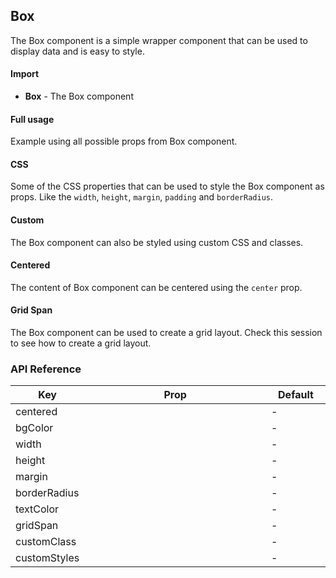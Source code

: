 ## Box

The Box component is a simple wrapper component that can be used to display data and is easy to style.

<div>
	<LeSourceButton url="https://github.com/hiimlex/leux/tree/main/src/components/Box"></LeSourceButton>
</div>

#### Import

<div>
	<ImportPreview></ImportPreview>
</div>

- **Box** - The Box component

#### Full usage

Example using all possible props from Box component.

<div>
	<BoxCompletePreview></BoxCompletePreview>
</div>

#### CSS

Some of the CSS properties that can be used to style the Box component as props. Like the `width`, `height`, `margin`, `padding` and `borderRadius`.

<div>
	<BoxCssPreview></BoxCssPreview>
</div>

#### Custom

The Box component can also be styled using custom CSS and classes.

<div>
	<BoxCustomPreview></BoxCustomPreview>
</div>

#### Centered

The content of Box component can be centered using the `center` prop.

<div>
	<BoxCenteredPreview></BoxCenteredPreview>
</div>

#### Grid Span

The Box component can be used to create a grid layout. Check <NavLink to="/layout/grid#span">this</NavLink> session to see how to create a grid layout.

### API Reference

<div>
<table width="100%">
<thead>
<tr>
<th width="10%">Key</th>
<th width="70%">Prop</th>
<th width="20%">Default</th>
</tr>
</thead>
<tbody>
<tr>
<td>centered</td>
<td><Code children="'boolean'" language="jsx"></Code></td>
<td>-</td>
</tr>
<tr>
<td>bgColor</td>
<td><Code children="'primary' | 'secondary' | 'success' | 'danger' | 'warning' | 'default'" language="jsx"></Code></td>
<td>-</td>
</tr>
<tr>
<td>width</td>
<td><Code children="React.CSSProperties['width']" language="jsx"></Code></td>
<td>-</td>
</tr>
<tr>
<td>height</td>
<td><Code children="React.CSSProperties['height']" language="jsx"></Code></td>
<td>-</td>
</tr>
<tr>
<td>margin</td>
<td><Code children="React.CSSProperties['margin']" language="jsx"></Code></td>
<td>-</td>
</tr>
<tr>
<td>borderRadius</td>
<td><Code children="React.CSSProperties['borderRadius']" language="jsx"></Code></td>
<td>-</td>
</tr>
<tr>
<td>textColor</td>
<td><Code children="'dark' | 'light' | 'darker' | 'lighter'" language="jsx"></Code></td>
<td>-</td>
</tr>
<tr>
<td>gridSpan</td>
<td><Code children="{ 'row': 1, 'col': 0 }" language="jsx"></Code></td>
<td>-</td>
</tr>
<tr>
<td>customClass</td>
<td><Code children="'string'" language="jsx"></Code></td>
<td>-</td>
</tr>
<tr>
<td>customStyles</td>
<td><Code children="React.CSSProperties" language="jsx"></Code></td>
<td>-</td>
</tr>
</tbody>
</table>
</div>
